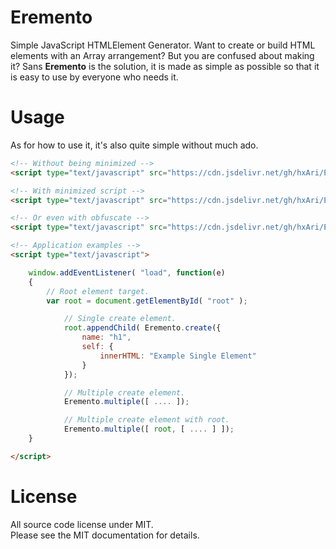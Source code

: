 # Eremento

Simple JavaScript HTMLElement Generator.
Want to create or build HTML elements with an Array arrangement? But you are confused about making it? Sans **Eremento** is the solution, it is made as simple as possible so that it is easy to use by everyone who needs it.

# Usage
As for how to use it, it's also quite simple without much ado.
```html
<!-- Without being minimized -->
<script type="text/javascript" src="https://cdn.jsdelivr.net/gh/hxAri/Eremento@latest/dist/js/eremento.js"></script>

<!-- With minimized script -->
<script type="text/javascript" src="https://cdn.jsdelivr.net/gh/hxAri/Eremento@latest/dist/js/eremento.min.js"></script>

<!-- Or even with obfuscate -->
<script type="text/javascript" src="https://cdn.jsdelivr.net/gh/hxAri/Eremento@latest/dist/js/eremento.obs.js"></script>

<!-- Application examples -->
<script type="text/javascript">

    window.addEventListener( "load", function(e)
    {
        // Root element target.
        var root = document.getElementById( "root" );

            // Single create element.
            root.appendChild( Eremento.create({
                name: "h1",
                self: {
                    innerHTML: "Example Single Element"
                }
            });

            // Multiple create element.
            Eremento.multiple([ .... ]);

            // Multiple create element with root.
            Eremento.multiple([ root, [ .... ] ]);
    }

</script>
```

# License
All source code license under MIT.<br/>
Please see the MIT documentation for details.
